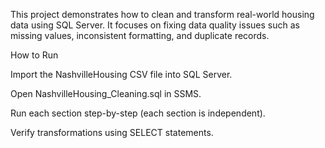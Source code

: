 This project demonstrates how to clean and transform real-world housing data using SQL Server.
It focuses on fixing data quality issues such as missing values, inconsistent formatting, and duplicate records.

How to Run

Import the NashvilleHousing CSV file into SQL Server.

Open NashvilleHousing_Cleaning.sql in SSMS.

Run each section step-by-step (each section is independent).

Verify transformations using SELECT statements.
